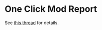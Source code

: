 # One Click Mod Report
See [this thread](https://bitcointalk.org/index.php?topic=5103488) for details.
